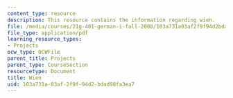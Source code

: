 ```yaml
---
content_type: resource
description: This resource contains the information regarding wien.
file: /media/courses/21g-401-german-i-fall-2008/103a731a03af2f9f94d2bdad98fa3ea7_MIT21G_401F08_group3.pdf
file_type: application/pdf
learning_resource_types:
- Projects
ocw_type: OCWFile
parent_title: Projects
parent_type: CourseSection
resourcetype: Document
title: Wien
uid: 103a731a-03af-2f9f-94d2-bdad98fa3ea7
---
```


